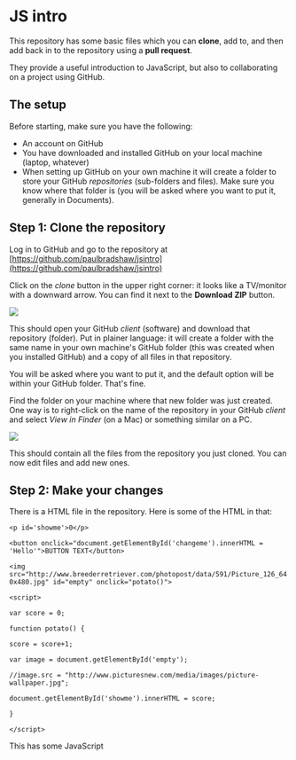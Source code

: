 # JS intro

This repository has some basic files which you can **clone**, add to, and then add back in to the repository using a **pull request**.

They provide a useful introduction to JavaScript, but also to collaborating on a project using GitHub.

## The setup

Before starting, make sure you have the following:

* An account on GitHub
* You have downloaded and installed GitHub on your local machine (laptop, whatever)
* When setting up GitHub on your own machine it will create a folder to store your GitHub *repositories* (sub-folders and files). Make sure you know where that folder is (you will be asked where you want to put it, generally in Documents).

## Step 1: Clone the repository

Log in to GitHub and go to the repository at [https://github.com/paulbradshaw/jsintro](https://github.com/paulbradshaw/jsintro)

Click on the *clone* button in the upper right corner: it looks like a TV/monitor with a downward arrow. You can find it next to the **Download ZIP** button.

![](https://raw.githubusercontent.com/paulbradshaw/jsintro/master/clone.png)

This should open your GitHub *client* (software) and download that repository (folder). Put in plainer language: it will create a folder with the same name in your own machine's GitHub folder (this was created when you installed GitHub) and a copy of all files in that repository. 

You will be asked where you want to put it, and the default option will be within your GitHub folder. That's fine.

Find the folder on your machine where that new folder was just created. One way is to right-click on the name of the repository in your GitHub *client* and select *View in Finder* (on a Mac) or something similar on a PC.

![](https://raw.githubusercontent.com/paulbradshaw/jsintro/master/openinfinder.png)

This should contain all the files from the repository you just cloned. You can now edit files and add new ones.

## Step 2: Make your changes

There is a HTML file in the repository. Here is some of the HTML in that:

`<p id='showme'>0</p>`

`<button onclick="document.getElementById('changeme').innerHTML = 'Hello'">BUTTON TEXT</button>`

`<img src="http://www.breederretriever.com/photopost/data/591/Picture_126_640x480.jpg" id="empty" onclick="potato()">`

`<script>`

`var score = 0;`

`function potato() {`

`score = score+1;`

`var image = document.getElementById('empty');`

`//image.src = "http://www.picturesnew.com/media/images/picture-wallpaper.jpg";`

`document.getElementById('showme').innerHTML = score;`

`}`

`</script>`


This has some JavaScript